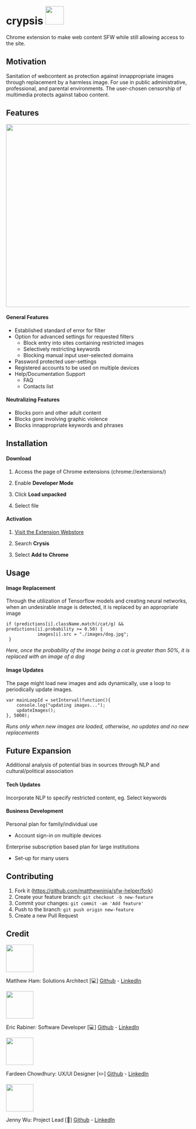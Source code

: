 # crypsis <img src="https://github.com/matthewninja/sfw-helper/blob/master/Logo2.png" width="50">
Chrome extension to make web content SFW while still allowing access to the site.


## Motivation 
Sanitation of webcontent as protection against innappropriate images through replacement by a harmless image. For use in public administrative, professional, and parental environments. The user-chosen censorship of multimedia protects against taboo content. 

## Features

<p float="left">
<img src="https://media.giphy.com/media/jUnF1fSbswux7pMEm9/giphy.gif" width="700" height="500" />
</p>

#### General Features

* Established standard of error for filter
* Option for advanced settings for requested filters
   * Block entry into sites containing restricted images
   * Selectively restricting keywords
   * Blocking manual input user-selected domains
* Password protected user-settings
* Registered accounts to be used on multiple devices
* Help/Documentation Support
  * FAQ
  * Contacts list

#### Neutralizing Features

* Blocks porn and other adult content
* Blocks gore involving graphic violence
* Blocks innappropriate keywords and phrases

## Installation

#### Download 

1.  Access the page of Chrome extensions (chrome://extensions/)

2. Enable **Developer Mode**

3. Click **Load unpacked** 

4. Select file

#### Activation

1. [Visit the Extension Webstore](https://chrome.google.com/webstore/category/extensions) 

2. Search **Crysis** 

3. Select **Add to Chrome**

## Usage

#### Image Replacement

Through the utilization of Tensorflow models and creating neural networks, when an undesirable image is detected, it is replaced by an appropriate image

```
if (predictions[i].className.match(/cat/g) && predictions[i].probability >= 0.50) {
            images[i].src = "./images/dog.jpg";
 }
```
*Here, once the probability of the image being a cat is greater than 50%, it is replaced with an image of a dog*

#### Image Updates

The page might load new images and ads dynamically, use a loop to periodically update images.

```
var mainLoopId = setInterval(function(){
    console.log("updating images...");
    updateImages();
}, 5000);
```
*Runs only when new images are loaded, otherwise, no updates and no new replacements*

## Future Expansion

Additional analysis of potential bias in sources through NLP and cultural/political association

#### Tech Updates

Incorporate NLP to specify restricted content, eg. Select keywords

#### Business Development

Personal plan for family/individual use
  * Account sign-in on multiple devices

Enterprise subscription based plan for large institutions
  * Set-up for many users
  
## Contributing

1. Fork it (<https://github.com/matthewninja/sfw-helper/fork>)
2. Create your feature branch: `git checkout -b new-feature`
3. Commit your changes: `git commit -am 'Add feature'`
4. Push to the branch: `git push origin new-feature`
5. Create a new Pull Request

## Credit
<p float="left">
<p>
    <img src="https://avatars0.githubusercontent.com/u/14874215?s=400&v=4" width="75">
   
   Matthew Ham: Solutions Architect [:computer:] 
   [Github](https://github.com/matthewninja) - [LinkedIn](https://www.linkedin.com/in/matthewninja/)
</p>

<p>
    <img src="https://avatars3.githubusercontent.com/u/44846748?s=400&v=4" width="75">
   
   Eric Rabiner: Software Developer [:computer:]
   [Github](https://github.com/ericrabiner) - [LinkedIn](https://www.linkedin.com/in/ericrabiner/)
</p>

<p>
    <img src="https://avatars0.githubusercontent.com/u/23428969?s=400&v=4" width="75">
   
   Fardeen Chowdhury: UX/UI Designer [:pencil2:] 
   [Github](https://github.com/peppermyangus) - [LinkedIn](https://www.linkedin.com/in/fardeen-chowdhury/)
</p>
<p>
    <img src="https://avatars1.githubusercontent.com/u/54465230?s=400&v=4" width="75">
   
   Jenny Wu: Project Lead [:notebook:] 
   [Github](https://github.com/jennywwei) - [LinkedIn](https://www.linkedin.com/in/jenny-wu-1641b811b/)
</p>
</p>




